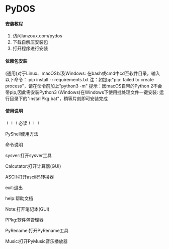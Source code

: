 # PyDOS

#### 安装教程

1.  访问lanzoux.com/pydos
2.  下载自解压安装包
3.  打开程序进行安装

#### 依赖包安装
(通用)对于Linux、macOS以及Windows:
    在bash或cmd中cd至软件目录，输入以下命令：
        pip install -r requirements.txt
    注：如提示"pip: failed to create process"，请在命令前加上"python3 -m"
    提示：因macOS自带的Python 2不会带pip,因此需安装Python3
(Windows)在Windows下使用批处理文件一键安装:
    运行目录下的"InstallPkg.bat"，稍等片刻即可安装完成
#### 使用说明

！！！必读！！！

PyShell使用方法

命令说明

sysver:打开sysver工具

Calcutator:打开计算器(GUI)

ASCII:打开ascii码转换器

exit:退出

help:帮助文档

Note:打开笔记本(GUI)

PPkg:软件包管理器

PyRename:打开PyRename工具

Music:打开PyMusic音乐播放器